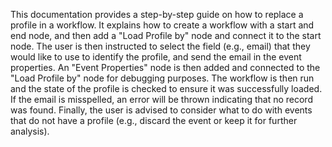 This documentation provides a step-by-step guide on how to replace a profile in a workflow. It explains how to create a workflow with a start and end node, and then add a "Load Profile by" node and connect it to the start node. The user is then instructed to select the field (e.g., email) that they would like to use to identify the profile, and send the email in the event properties. An "Event Properties" node is then added and connected to the "Load Profile by" node for debugging purposes. The workflow is then run and the state of the profile is checked to ensure it was successfully loaded. If the email is misspelled, an error will be thrown indicating that no record was found. Finally, the user is advised to consider what to do with events that do not have a profile (e.g., discard the event or keep it for further analysis).